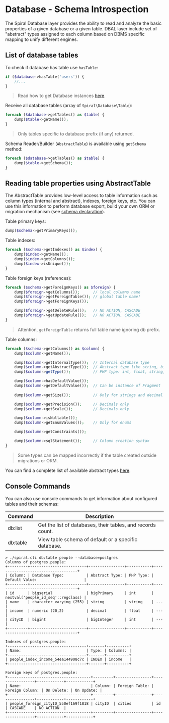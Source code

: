 # Database - Schema Introspection
The Spiral Database layer provides the ability to read and analyze the basic properties of a given database or a given table.
DBAL layer include set of "abstract" types assigned to each column based on DBMS specific mapping to unify 
different engines.

## List of database tables
To check if database has table use `hasTable`:

```php
if ($database->hasTable('users')) {
    //...
}
```

> Read how to get Database instances [here](/database/access.md).

Receive all database tables (array of `Spiral\Database\Table`):

```php
foreach ($database->getTables() as $table) {
    dump($table->getName());
}
```

> Only tables specific to database prefix (if any) returned.

Schema Reader/Builder (`AbstractTable`) is available using `getSchema` method:

```php
foreach ($database->getTables() as $table) {
    dump($table->getSchema());
}
```

## Reading table properties using AbstractTable
The AbstractTable provides low-level access to table information such as column types (internal and abstract), indexes,
foreign keys, etc. You can use this information to perform database export, build your own ORM or migration mechanism 
(see [schema declaration](/database/declaration.md)).

Table primary keys:

```php
dump($schema->getPrimaryKeys());
```

Table indexes:

```php
foreach ($schema->getIndexes() as $index) {
    dump($index->getName());
    dump($index->getColumns());
    dump($index->isUnique());
}
```

Table foreign keys (references):

```php
foreach ($schema->getForeignKeys() as $foreign) {
    dump($foreign->getColumns());      // local columns name
    dump($foreign->getForeignTable()); // global table name!
    dump($foreign->getForeignKeys());

    dump($foreign->getDeleteRule());   // NO ACTION, CASCADE
    dump($foreign->getUpdateRule());   // NO ACTION, CASCADE
}
```

> Attention, `getForeignTable` returns full table name ignoring db prefix.

Table columns:

```php
foreach ($schema->getColumns() as $column) {
    dump($column->getName());

    dump($column->getInternalType());  // Internal database type
    dump($column->getAbstractType());  // Abstract type like string, bigInt, enum, text and etc.
    dump($column->getType());          // PHP type: int, float, string, bool

    dump($column->hasDefaultValue()); 
    dump($column->getDefaultValue());  // Can be instance of Fragment
    
    dump($column->getSize());          // Only for strings and decimal values

    dump($column->getPrecision());     // Decimals only
    dump($column->getScale());         // Decimals only

    dump($column->isNullable());
    dump($column->getEnumValues());    // Only for enums

    dump($column->getConstraints());

    dump($column->sqlStatement());     // Column creation syntax
}
```

> Some types can be mapped incorrectly if the table created outside migrations or ORM.

You can find a complete list of available abstract types [here](/database/declaration.md).

## Console Commands
You can also use console commands to get information about configured tables and their schemas:

Command         | Description 
---             | ---
db:list         | Get the list of databases, their tables, and records count.
db:table        | View table schema of default or a specific database.

```
> ./spiral.cli db:table people --database=postgres
Columns of postgres.people:
+---------+-------------------------+----------------+-----------+------------------------------------+
| Column: | Database Type:          | Abstract Type: | PHP Type: | Default Value:                     |
+---------+-------------------------+----------------+-----------+------------------------------------+
| id      | bigserial               | bigPrimary     | int       | nextval('people_id_seq'::regclass) |
| name    | character varying (255) | string         | string    | ---                                |
| income  | numeric (20,2)          | decimal        | float     | ---                                |
| cityID  | bigint                  | bigInteger     | int       | ---                                |
+---------+-------------------------+----------------+-----------+------------------------------------+

Indexes of postgres.people:
+-----------------------------------+-------+----------+
| Name:                             | Type: | Columns: |
+-----------------------------------+-------+----------+
| people_index_income_54ea144908c7c | INDEX | income   |
+-----------------------------------+-------+----------+

Foreign keys of postgres.people:
+-------------------------------------+---------+----------------+-----------------+------------+------------+
| Name:                               | Column: | Foreign Table: | Foreign Column: | On Delete: | On Update: |
+-------------------------------------+---------+----------------+-----------------+------------+------------+
| people_foreign_cityID_550ef169f1818 | cityID  | cities         | id              | CASCADE    | NO ACTION  |
+-------------------------------------+---------+----------------+-----------------+------------+------------+
```
